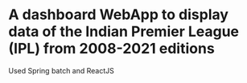 # A dashboard WebApp to display data of the Indian Premier League (IPL) from 2008-2021 editions

Used Spring batch and ReactJS
